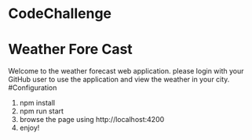 # CodeChallenge
# Weather Fore Cast
Welcome to the weather forecast web application. please login with your GitHub user to use the application and view the weather in your city.
#Configuration
1. npm install
2. npm run start
3. browse the page using http://localhost:4200
4. enjoy!

